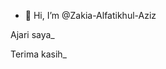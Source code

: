 - 👋 Hi, I’m @Zakia-Alfatikhul-Aziz

Ajari saya_

Terima kasih_

<!---
Zakia-Alfatikhul-Aziz/Zakia-Alfatikhul-Aziz is a ✨ special ✨ repository because its `README.md` (this file) appears on your GitHub profile.
You can click the Preview link to take a look at your changes.
--->
